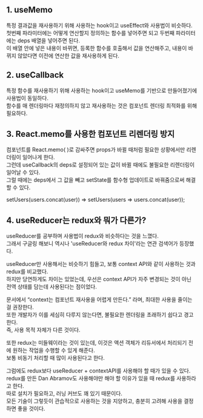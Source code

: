 ## 1. useMemo
특정 결과값을 재사용하기 위해 사용하는 hook이고 useEffect와 사용법이 비슷하다.   
첫번째 파라미터에는 어떻게 연산할지 정의하는 함수를 넣어주면 되고 두번째 파라미터에는 deps 배열을 넣어주면 된다.   
이 배열 안에 넣은 내용이 바뀌면, 등록한 함수를 호출해서 값을 연산해주고, 내용이 바뀌지 않았다면 이전에 연산한 값을 재사용하게 된다.

## 2. useCallback
특정 함수를 재사용하기 위해 사용하는 hook이고 useMemo를 기반으로 만들어졌기에 사용법이 동일하다.   
함수를 매 렌더링마다 재정의하지 않고 재사용하는 것은 컴포넌트 렌더링 최적화를 위해 필요하다.

## 3. React.memo를 사용한 컴포넌트 리렌더링 방지
컴포넌트를 React.memo( )로 감싸주면 props가 바뀔 때처럼 필요한 상황에서만 리렌더링이 일어나게 한다.   
그런데 useCallback의 deps로 설정되어 있는 값이 바뀔 때에도 불필요한 리렌더링이 일어날 수 있다.   
그럴 때에는 deps에서 그 값을 빼고 setState를 함수형 업데이트로 바꿔줌으로써 해결할 수 있다.   
   
setUsers(users.concat(user)) => setUsers(users => users.concat(user));

## 4. useReducer는 redux와 뭐가 다른가?
useReducer를 공부하며 사용법이 redux와 비슷하다는 것을 느꼈다.   
그래서 구글링 해보니 역시나 'useReducer와 redux 차이'라는 연관 검색어가 등장했다.   
   
useReducer만 사용해서는 비슷하기 힘들고, 보통 context API와 같이 사용하는 것과 redux를 비교했다.   
하지만 당연하게도 차이는 있었는데, 우선은 context API가 자주 변경되는 것이 아닌 전역 상태를 담는데 사용된다는 점이었다.   
   
문서에서 “context는 컴포넌트 재사용을 어렵게 만든다.” 라며, 최대한 사용을 줄이는 걸 권장한다.   
또한 개발자가 이를 세심히 다루지 않는다면, 불필요한 렌더링을 초래하기 쉽다고 경고한다.   
즉, 사용 목적 자체가 다른 것이다.   
   
또한 redux는 미들웨이라는 것이 있는데, 이것은 액션 객체가 리듀서에서 처리되기 전에 원하는 작업을 수행할 수 있게 해준다.   
보통 비동기 처리할 때 많이 사용된다고 한다.   
   
그럼에도 redux보다 useReducer + contextAPI를 사용해야 할 때가 있을 수 있다.   
redux를 만든 Dan Abramov도 사용해야만 해야 할 이유가 있을 때 redux를 사용하라고 한다.   
따로 설치가 필요하고, 러닝 커브도 꽤 있기 때문이다.    
모든 기술이 그렇듯이 관습적으로 사용하는 것을 지양하고, 충분히 고려해 사용을 결정하면 좋을 것이다.
